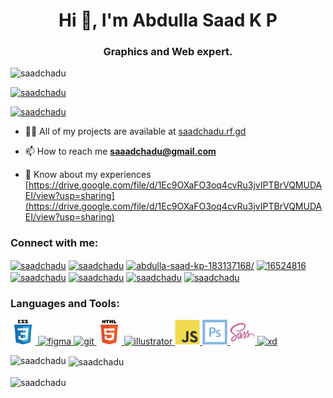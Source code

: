 <h1 align="center">Hi 👋, I'm Abdulla Saad K P</h1>
<h3 align="center">Graphics and Web expert.</h3>

<p align="left"> <img src="https://komarev.com/ghpvc/?username=saadchadu&label=Profile%20views&color=0e75b6&style=flat" alt="saadchadu" /> </p>

<p align="left"> <a href="https://github.com/ryo-ma/github-profile-trophy"><img src="https://github-profile-trophy.vercel.app/?username=saadchadu" alt="saadchadu" /></a> </p>

<p align="left"> <a href="https://twitter.com/saadchadu" target="blank"><img src="https://img.shields.io/twitter/follow/saadchadu?logo=twitter&style=for-the-badge" alt="saadchadu" /></a> </p>

- 👨‍💻 All of my projects are available at [saadchadu.rf.gd](saadchadu.rf.gd)

- 📫 How to reach me **saaadchadu@gmail.com**

- 📄 Know about my experiences [https://drive.google.com/file/d/1Ec9OXaFO3oq4cvRu3jvIPTBrVQMUDAEI/view?usp=sharing](https://drive.google.com/file/d/1Ec9OXaFO3oq4cvRu3jvIPTBrVQMUDAEI/view?usp=sharing)

<h3 align="left">Connect with me:</h3>
<p align="left">
<a href="https://codepen.io/saadchadu" target="blank"><img align="center" src="https://raw.githubusercontent.com/rahuldkjain/github-profile-readme-generator/master/src/images/icons/Social/codepen.svg" alt="saadchadu" height="30" width="40" /></a>
<a href="https://twitter.com/saadchadu" target="blank"><img align="center" src="https://raw.githubusercontent.com/rahuldkjain/github-profile-readme-generator/master/src/images/icons/Social/twitter.svg" alt="saadchadu" height="30" width="40" /></a>
<a href="https://linkedin.com/in/abdulla-saad-kp-183137168/" target="blank"><img align="center" src="https://raw.githubusercontent.com/rahuldkjain/github-profile-readme-generator/master/src/images/icons/Social/linked-in-alt.svg" alt="abdulla-saad-kp-183137168/" height="30" width="40" /></a>
<a href="https://stackoverflow.com/users/16524816" target="blank"><img align="center" src="https://raw.githubusercontent.com/rahuldkjain/github-profile-readme-generator/master/src/images/icons/Social/stack-overflow.svg" alt="16524816" height="30" width="40" /></a>
<a href="https://fb.com/saadchadu" target="blank"><img align="center" src="https://raw.githubusercontent.com/rahuldkjain/github-profile-readme-generator/master/src/images/icons/Social/facebook.svg" alt="saadchadu" height="30" width="40" /></a>
<a href="https://instagram.com/saadchadu" target="blank"><img align="center" src="https://raw.githubusercontent.com/rahuldkjain/github-profile-readme-generator/master/src/images/icons/Social/instagram.svg" alt="saadchadu" height="30" width="40" /></a>
<a href="https://dribbble.com/saadchadu" target="blank"><img align="center" src="https://raw.githubusercontent.com/rahuldkjain/github-profile-readme-generator/master/src/images/icons/Social/dribbble.svg" alt="saadchadu" height="30" width="40" /></a>
<a href="https://www.behance.net/saadchadu" target="blank"><img align="center" src="https://raw.githubusercontent.com/rahuldkjain/github-profile-readme-generator/master/src/images/icons/Social/behance.svg" alt="saadchadu" height="30" width="40" /></a>
</p>

<h3 align="left">Languages and Tools:</h3>
<p align="left"> <a href="https://www.w3schools.com/css/" target="_blank" rel="noreferrer"> <img src="https://raw.githubusercontent.com/devicons/devicon/master/icons/css3/css3-original-wordmark.svg" alt="css3" width="40" height="40"/> </a> <a href="https://www.figma.com/" target="_blank" rel="noreferrer"> <img src="https://www.vectorlogo.zone/logos/figma/figma-icon.svg" alt="figma" width="40" height="40"/> </a> <a href="https://git-scm.com/" target="_blank" rel="noreferrer"> <img src="https://www.vectorlogo.zone/logos/git-scm/git-scm-icon.svg" alt="git" width="40" height="40"/> </a> <a href="https://www.w3.org/html/" target="_blank" rel="noreferrer"> <img src="https://raw.githubusercontent.com/devicons/devicon/master/icons/html5/html5-original-wordmark.svg" alt="html5" width="40" height="40"/> </a> <a href="https://www.adobe.com/in/products/illustrator.html" target="_blank" rel="noreferrer"> <img src="https://www.vectorlogo.zone/logos/adobe_illustrator/adobe_illustrator-icon.svg" alt="illustrator" width="40" height="40"/> </a> <a href="https://developer.mozilla.org/en-US/docs/Web/JavaScript" target="_blank" rel="noreferrer"> <img src="https://raw.githubusercontent.com/devicons/devicon/master/icons/javascript/javascript-original.svg" alt="javascript" width="40" height="40"/> </a> <a href="https://www.photoshop.com/en" target="_blank" rel="noreferrer"> <img src="https://raw.githubusercontent.com/devicons/devicon/master/icons/photoshop/photoshop-line.svg" alt="photoshop" width="40" height="40"/> </a> <a href="https://sass-lang.com" target="_blank" rel="noreferrer"> <img src="https://raw.githubusercontent.com/devicons/devicon/master/icons/sass/sass-original.svg" alt="sass" width="40" height="40"/> </a> <a href="https://www.adobe.com/products/xd.html" target="_blank" rel="noreferrer"> <img src="https://cdn.worldvectorlogo.com/logos/adobe-xd.svg" alt="xd" width="40" height="40"/> </a> </p>

<p><img align="left" src="https://github-readme-stats.vercel.app/api/top-langs?username=saadchadu&show_icons=true&locale=en&layout=compact" alt="saadchadu" /></p>

<p>&nbsp;<img align="center" src="https://github-readme-stats.vercel.app/api?username=saadchadu&show_icons=true&locale=en" alt="saadchadu" /></p>

<p><img align="center" src="https://github-readme-streak-stats.herokuapp.com/?user=saadchadu&" alt="saadchadu" /></p>
